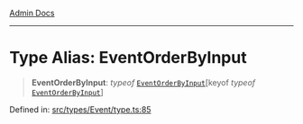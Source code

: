[Admin Docs](/)

***

# Type Alias: EventOrderByInput

> **EventOrderByInput**: *typeof* [`EventOrderByInput`](../variables/EventOrderByInput.md)\[keyof *typeof* [`EventOrderByInput`](../variables/EventOrderByInput.md)\]

Defined in: [src/types/Event/type.ts:85](https://github.com/PalisadoesFoundation/talawa-admin/blob/main/src/types/Event/type.ts#L85)
